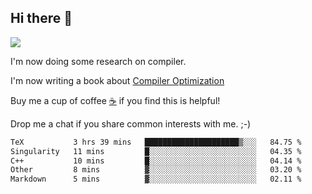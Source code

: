 


<!--
**liusy58/liusy58** is a ✨ _special_ ✨ repository because its `README.md` (this file) appears on your GitHub profile.

Here are some ideas to get you started:

- 🔭 I’m currently working on ...
- 🌱 I’m currently learning ...
- 👯 I’m looking to collaborate on ...
- 🤔 I’m looking for help with ...
- 💬 Ask me about ...
- 📫 How to reach me: ...
- 😄 Pronouns: ...
- ⚡ Fun fact: ...
-->
<!--
![](https://komarev.com/ghpvc/?username=liusy58&color=brightgreen&label=PROFILE+VIEWS)




- 🔭 I’m currently working on my .
- 🏫 I'm an undergraduate in Sun-Yat-sen University majoring in the computer science. Expected to graduate in Spring 2021.
- 👯 I'm now interested in System such as OS, Compiler and Database. 
- 🤔 I’m looking for help with Database System.
-->

## Hi there 👋
![](https://komarev.com/ghpvc/?username=liusy58&color=brightgreen&label=PROFILE+VIEWS)



I'm now doing some research on compiler.

I'm now writing a book about [Compiler Optimization](https://github.com/liusy58/CompilerNotes) 

Buy me a cup of coffee [☕️](https://user-images.githubusercontent.com/45984215/202376581-4837a283-4812-4063-82bc-cc9c3101d3a5.jpg) if you find this is helpful!

Drop me a chat if you share common interests with me. ;-) 

 <!--START_SECTION:waka-->

```txt
TeX           3 hrs 39 mins   █████████████████████▒░░░   84.75 %
Singularity   11 mins         █░░░░░░░░░░░░░░░░░░░░░░░░   04.35 %
C++           10 mins         █░░░░░░░░░░░░░░░░░░░░░░░░   04.14 %
Other         8 mins          ▓░░░░░░░░░░░░░░░░░░░░░░░░   03.20 %
Markdown      5 mins          ▓░░░░░░░░░░░░░░░░░░░░░░░░   02.11 %
```

<!--END_SECTION:waka-->
